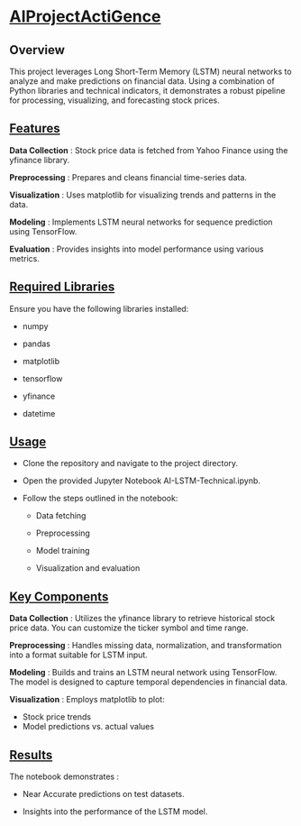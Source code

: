 # <u><strong>AIProjectActiGence</strong></u>

<h2>Overview</h2>

This project leverages Long Short-Term Memory (LSTM) neural networks to analyze and make predictions on financial data. Using a combination of Python libraries and technical indicators, it demonstrates a robust pipeline for processing, visualizing, and forecasting stock prices.

<h2><u>Features</u></h2>

**Data Collection**  : Stock price data is fetched from Yahoo Finance using the yfinance library.

**Preprocessing**    : Prepares and cleans financial time-series data.

**Visualization**    : Uses matplotlib for visualizing trends and patterns in the data.

**Modeling**         : Implements LSTM neural networks for sequence prediction using TensorFlow.

**Evaluation**       : Provides insights into model performance using various metrics.


<h2><u>Required Libraries</u></h2>

Ensure you have the following libraries installed:

- numpy

- pandas

- matplotlib

- tensorflow

- yfinance

- datetime


<h2><u>Usage</u></h2>

- Clone the repository and navigate to the project directory.

- Open the provided Jupyter Notebook AI-LSTM-Technical.ipynb.

- Follow the steps outlined in the notebook:

  - Data fetching

  - Preprocessing

  - Model training

  - Visualization and evaluation


 <h2><u>Key Components</u></h2>


 **Data Collection** :
 Utilizes the yfinance library to retrieve historical stock price data. You can customize the ticker symbol and time range.

**Preprocessing**    :
Handles missing data, normalization, and transformation into a format suitable for LSTM input.

**Modeling**         :
Builds and trains an LSTM neural network using TensorFlow. The model is designed to capture temporal dependencies in financial data.

**Visualization**    :
Employs matplotlib to plot:
- Stock price trends
- Model predictions vs. actual values


<h2><u>Results</u></h2>

The notebook demonstrates  :

- Near Accurate predictions on test datasets.

- Insights into the performance of the LSTM model.


